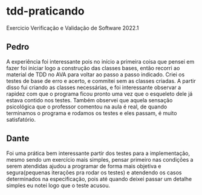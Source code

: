 # tdd-praticando
Exercicio Verificação e Validação de Software 2022.1

## Pedro
A experiência foi interessante pois no início a primeira coisa que pensei em fazer foi iniciar logo a construção das classes bases, então recorri ao material de TDD no AVA
para voltar ao passo a passo indicado. Criei os testes de base de erro e acerto, e commitei sem as classes criadas. A partir disso fui criando as classes necessárias, e
foi interessante observar a rapidez com que o programa ficou pronto uma vez que o esqueleto dele já estava contido nos testes. Também observei que aquela sensação psicológica
que o professor comentou na aula é real, de quando terminamos o programa e rodamos os testes e eles passam, é muito satisfatório.

## Dante
Foi uma prática bem interessante partir dos testes para a implementação, mesmo sendo um exercício mais simples, pensar primeiro nas condições a serem atendidas ajudou a programar de forma mais objetiva e segura(pequenas iterações pra rodar os testes) e atendendo os casos determinados na especificação, pois até quando deixei passar um detalhe simples eu notei logo que o teste acusou.
